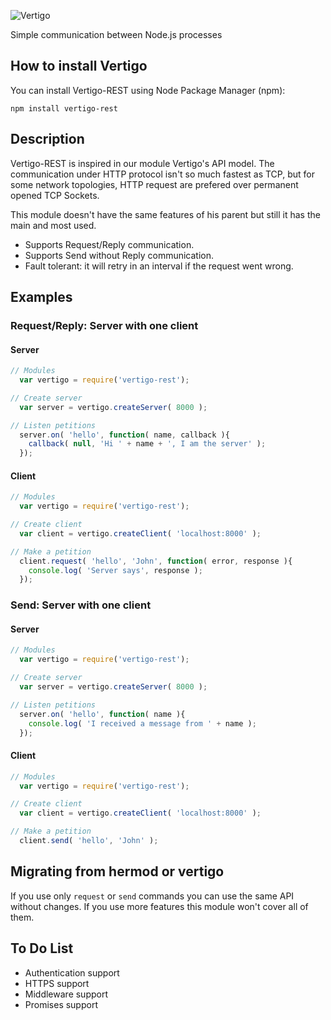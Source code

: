 
![Vertigo](https://cloud.githubusercontent.com/assets/1794673/10267561/1b0eef2e-6a99-11e5-9770-71e13744166c.png)

Simple communication between Node.js processes

## How to install Vertigo
You can install Vertigo-REST using Node Package Manager (npm):
```
npm install vertigo-rest
```

## Description
Vertigo-REST is inspired in our module Vertigo's API model. The communication under HTTP protocol isn't so much fastest as TCP, but for some network topologies, HTTP request are prefered over permanent opened TCP Sockets.

This module doesn't have the same features of his parent but still it has the main and most used.

* Supports Request/Reply communication.
* Supports Send without Reply communication.
* Fault tolerant: it will retry in an interval if the request went wrong.

## Examples
### Request/Reply: Server with one client
#### Server
```js
// Modules
  var vertigo = require('vertigo-rest');

// Create server
  var server = vertigo.createServer( 8000 );

// Listen petitions
  server.on( 'hello', function( name, callback ){
    callback( null, 'Hi ' + name + ', I am the server' );
  });

```
#### Client
```js
// Modules
  var vertigo = require('vertigo-rest');

// Create client
  var client = vertigo.createClient( 'localhost:8000' );

// Make a petition
  client.request( 'hello', 'John', function( error, response ){
    console.log( 'Server says', response );
  });
```

### Send: Server with one client
#### Server
```js
// Modules
  var vertigo = require('vertigo-rest');

// Create server
  var server = vertigo.createServer( 8000 );

// Listen petitions
  server.on( 'hello', function( name ){
    console.log( 'I received a message from ' + name );
  });

```
#### Client
```js
// Modules
  var vertigo = require('vertigo-rest');

// Create client
  var client = vertigo.createClient( 'localhost:8000' );

// Make a petition
  client.send( 'hello', 'John' );
```

## Migrating from hermod or vertigo
If you use only `request` or `send` commands you can use the same API without changes. If you use more features this module won't cover all of them.

## To Do List
* Authentication support
* HTTPS support
* Middleware support
* Promises support

